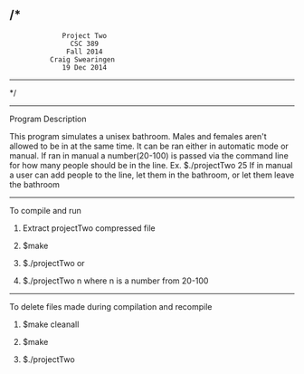 /*
----------------------------------------------------
                 Project Two
                   CSC 389
                  Fall 2014
	          Craig Swearingen
	             19 Dec 2014
----------------------------------------------------
*/

----------------------------------------------------

Program Description

This program simulates a unisex bathroom. Males and 
females aren't allowed to be in at the same time.
It can be ran either in automatic mode or manual.
If ran in manual a number(20-100) is passed via the command
line for how many people should be in the line. 
Ex. $./projectTwo 25
If in manual a user can add people to the line, let them
in the bathroom, or let them leave the bathroom

----------------------------------------------------
To compile and run

1. Extract projectTwo compressed file

2. $make

3. $./projectTwo
	or
3. $./projectTwo n
	where n is a number from 20-100

----------------------------------------------------
To delete files made during compilation and recompile

1. $make cleanall

2. $make

3. $./projectTwo
